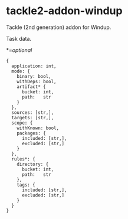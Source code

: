 # tackle2-addon-windup
Tackle (2nd generation) addon for Windup.


Task data.

*=_optional_

```
{
  application: int,
  mode: {
    binary: bool,
    withDeps: bool,
    artifact* {
      bucket: int,
      path:   str
    }
  },
  sources: [str,],
  targets: [str,],
  scope: {
    withKnown: bool,
    packages: {
      included: [str,],
      excluded: [str,]
    }
  },
  rules*: {
    directory: {
      bucket: int,
      path:   str
    },
    tags: {
      included: [str,],
      excluded: [str,]
    }
  }
}
```
